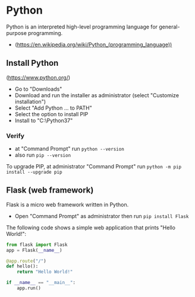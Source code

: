 # Python

Python is an interpreted high-level programming language for general-purpose programming.
- (https://en.wikipedia.org/wiki/Python_(programming_language))

## Install Python

(https://www.python.org/)
- Go to "Downloads"
- Download and run the installer as administrator (select "Customize installation")
- Select "Add Python ... to PATH"
- Select the option to install PIP
- Install to "C:\Python37"

### Verify 

- at "Command Prompt" run `python --version`
- also run `pip --version`

To upgrade PIP, at administrator "Command Prompt" run `python -m pip install --upgrade pip`

## Flask (web framework)

Flask is a micro web framework written in Python.
- Open "Command Prompt" as administrator then run `pip install Flask`

The following code shows a simple web application that prints "Hello World!":

```python
from flask import Flask
app = Flask(__name__)

@app.route("/")
def hello():
    return "Hello World!"

if __name__ == "__main__":
    app.run()

```

